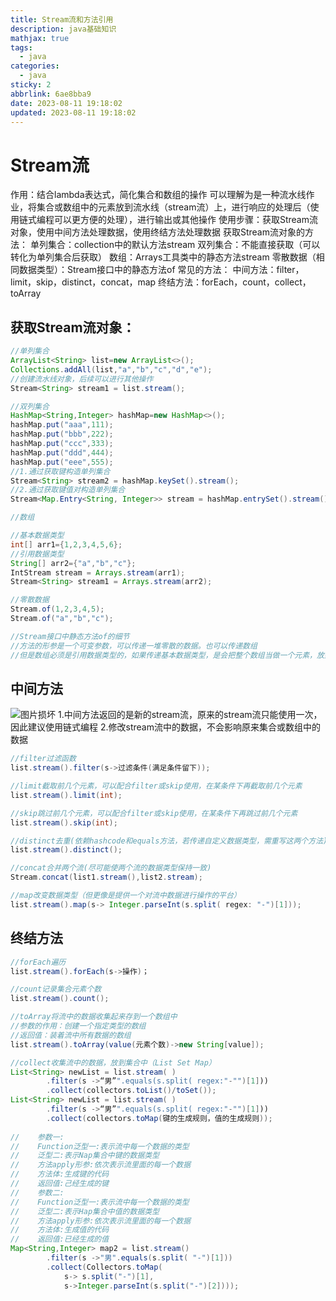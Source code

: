 ```yaml
---
title: Stream流和方法引用
description: java基础知识
mathjax: true
tags:
  - java
categories:
  - java
sticky: 2
abbrlink: 6ae8bba9
date: 2023-08-11 19:18:02
updated: 2023-08-11 19:18:02
---
```

# Stream流
作用：结合lambda表达式，简化集合和数组的操作
可以理解为是一种流水线作业，将集合或数组中的元素放到流水线（stream流）上，进行响应的处理后（使用链式编程可以更方便的处理），进行输出或其他操作
使用步骤：获取Stream流对象，使用中间方法处理数据，使用终结方法处理数据
获取Stream流对象的方法：
单列集合：collection中的默认方法stream
双列集合：不能直接获取（可以转化为单列集合后获取）
数组：Arrays工具类中的静态方法stream
零散数据（相同数据类型）：Stream接口中的静态方法of
常见的方法：
中间方法：filter，limit，skip，distinct，concat，map
终结方法：forEach，count，collect，toArray

## 获取Stream流对象：
```java
//单列集合
ArrayList<String> list=new ArrayList<>();  
Collections.addAll(list,"a","b","c","d","e");  
//创建流水线对象，后续可以进行其他操作
Stream<String> stream1 = list.stream();

//双列集合
HashMap<String,Integer> hashMap=new HashMap<>();  
hashMap.put("aaa",111);  
hashMap.put("bbb",222);  
hashMap.put("ccc",333);  
hashMap.put("ddd",444);  
hashMap.put("eee",555);
//1.通过获取键构造单列集合
Stream<String> stream2 = hashMap.keySet().stream();
//2.通过获取键值对构造单列集合
Stream<Map.Entry<String, Integer>> stream = hashMap.entrySet().stream();

//数组

//基本数据类型
int[] arr1={1,2,3,4,5,6};
//引用数据类型
String[] arr2={"a","b","c"};  
IntStream stream = Arrays.stream(arr1);  
Stream<String> stream1 = Arrays.stream(arr2);

//零散数据
Stream.of(1,2,3,4,5);
Stream.of("a","b","c");

//Stream接口中静态方法of的细节
//方法的形参是一个可变参数，可以传递一堆零散的数据。也可以传递数组
//但是数组必须是引用数据类型的，如果传递基本数据类型，是会把整个数组当做一个元素，放到Stream当中。
```
## 中间方法
<img src="/post-img/Pasted image 20230713163230.png" alt="图片损坏" style="zoom:100%;" />
1.中间方法返回的是新的stream流，原来的stream流只能使用一次，因此建议使用链式编程
2.修改stream流中的数据，不会影响原来集合或数组中的数据

```java
//filter过滤函数
list.stream().filter(s->过滤条件(满足条件留下));

//limit截取前几个元素，可以配合filter或skip使用，在某条件下再截取前几个元素
list.stream().limit(int);

//skip跳过前几个元素，可以配合filter或skip使用，在某条件下再跳过前几个元素
list.stream().skip(int);

//distinct去重(依赖hashcode和equals方法，若传递自定义数据类型，需重写这两个方法)
list.stream().distinct();

//concat合并两个流(尽可能使两个流的数据类型保持一致)
Stream.concat(list1.stream(),list2.stream);

//map改变数据类型（但更像是提供一个对流中数据进行操作的平台）
list.stream().map(s-> Integer.parseInt(s.split( regex: "-")[1]));

```
## 终结方法

```java
//forEach遍历
list.stream().forEach(s->操作)；

//count记录集合元素个数
list.stream().count();

//toArray将流中的数据收集起来存到一个数组中
//参数的作用：创建一个指定类型的数组
//返回值：装着流中所有数据的数组
list.stream().toArray(value(元素个数)->new String[value]);

//collect收集流中的数据，放到集合中（List Set Map）
List<String> newList = list.stream( )
		.filter(s ->“男”".equals(s.split( regex:"-"")[1]))
		.collect(collectors.toList()/toSet());
List<String> newList = list.stream( )
		.filter(s ->“男”".equals(s.split( regex:"-"")[1]))
		.collect(collectors.toMap(键的生成规则，值的生成规则));
  
//    参数一:  
//    Function泛型一:表示流中每一个数据的类型  
//    泛型二:表示Nap集合中键的数据类型  
//    方法apply形参:依次表示流里面的每一个数据  
//    方法体:生成键的代码  
//    返回值:己经生成的键  
//    参数二:  
//    Function泛型一:表示流中每一个数据的类型  
//    泛型二:表示Hap集合中值的数据类型  
//    方法apply形参:依次表示流里面的每一个数据  
//    方法体:生成值的代码  
//    返回值:已经生成的值
Map<String,Integer> map2 = list.stream()  
        .filter(s ->"男".equals(s.split( "-")[1]))  
        .collect(Collectors.toMap(  
	        s-> s.split("-")[1],  
	        s->Integer.parseInt(s.split("-")[2])));
	
```